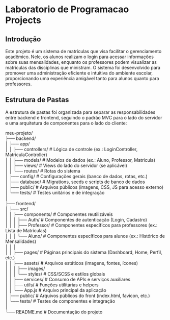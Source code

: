 # Laboratorio de Programacao Projects

## Introdução

Este projeto é um sistema de matrículas que visa facilitar o gerenciamento acadêmico. Nele, os alunos realizam o login para acessar informações sobre suas mensalidades, enquanto os professores podem visualizar as matrículas das disciplinas que ministram. O sistema foi desenvolvido para promover uma administração eficiente e intuitiva do ambiente escolar, proporcionando uma experiência amigável tanto para alunos quanto para professores.

## Estrutura de Pastas

A estrutura de pastas foi organizada para separar as responsabilidades entre backend e frontend, seguindo o padrão MVC para o lado do servidor e uma arquitetura de componentes para o lado do cliente:


meu-projeto/                                                                                                                                                                               
├── backend/                                                                                                                                                                               
│   ├── app/                                                                                                                                                                               
│   │   ├── controllers/       # Lógica de controle (ex.: LoginController, MatriculaController)                                                                                            
│   │   ├── models/            # Modelos de dados (ex.: Aluno, Professor, Matricula)                                                                                                       
│   │   ├── views/             # Views do lado do servidor (se aplicável)                                                                                                                  
│   │   └── routes/            # Rotas do sistema                                                                                                                                          
│   ├── config/                # Configurações gerais (banco de dados, rotas, etc.)                                                                                                        
│   ├── database/              # Migrations, seeds e scripts de banco de dados                                                                                                             
│   ├── public/                # Arquivos públicos (imagens, CSS, JS para acesso externo)                                                                                                  
│   └── tests/                 # Testes unitários e de integração                                                                                                                          
│                                                                                                                                                                                          
├── frontend/                                                                                                                                                                              
│   ├── src/                                                                                                                                                                               
│   │   ├── components/        # Componentes reutilizáveis                                                                                                                                 
│   │   │   ├── Auth/          # Componentes de autenticação (Login, Cadastro)                                                                                                             
│   │   │   ├── Professor/     # Componentes específicos para professores (ex.: Lista de Matrículas)                                                                                       
│   │   │   └── Aluno/         # Componentes específicos para alunos (ex.: Histórico de Mensalidades)                                                                                      
│   │   │                                                                                                                                                                                  
│   │   ├── pages/             # Páginas principais do sistema (Dashboard, Home, Perfil, etc.)                                                                                             
│   │   ├── assets/            # Arquivos estáticos (imagens, fontes, ícones)                                                                                                              
│   │   │   ├── images/                                                                                                                                                                    
│   │   │   └── styles/        # CSS/SCSS e estilos globais                                                                                                                                
│   │   ├── services/          # Consumo de APIs e serviços auxiliares                                                                                                                     
│   │   ├── utils/             # Funções utilitárias e helpers                                                                                                                             
│   │   └── App.js             # Arquivo principal da aplicação                                                                                                                            
│   ├── public/                # Arquivos públicos do front (index.html, favicon, etc.)                                                                                                    
│   └── tests/                 # Testes de componentes e integração                                                                                                                        
│                                                                                                                                                                                          
└── README.md                  # Documentação do projeto                                                                                                                                   
